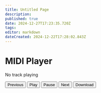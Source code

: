 ```yaml
---
title: Untitled Page
description: 
published: true
date: 2024-12-27T17:23:35.720Z
tags: 
editor: markdown
dateCreated: 2024-12-22T17:28:02.843Z
---
```


<h1>MIDI Player</h1>
    <div class="player">
  <audio id="audio" hidden></audio>
  <p id="current-track">No track playing</p>
  <button id="prev">Previous</button>
  <button id="play">Play</button>
  <button id="pause">Pause</button>
  <button id="next">Next</button>
  <button id="download">Download</button>
</div>
    <div class="track-list" id="track-list"></div>